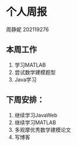 # 个人周报

周静妮 202119276

## 本周工作

1. 学习MATLAB
2. 尝试数学建模题型
3. Java学习

## 下周安排：

1. 继续学习JavaWeb
2. 继续学习MATLAB
3. 多观摩优秀数学建模论文
4. 写博客


